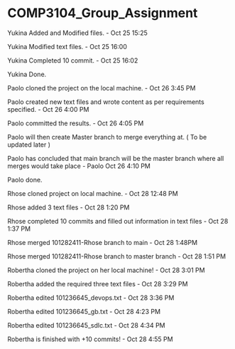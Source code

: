 # COMP3104_Group_Assignment

Yukina Added and Modified files. - Oct 25 15:25 

Yukina Modified text files. - Oct 25 16:00

Yukina Completed 10 commit. - Oct 25 16:02

Yukina Done.

Paolo cloned the project on the local machine. - Oct 26 3:45 PM

Paolo created new text files and wrote content as per requirements specified. - Oct 26 4:00 PM

Paolo committed the results. - Oct 26 4:05 PM

Paolo will then create Master branch to merge everything at. ( To be updated later )

Paolo has concluded that main branch will be the master branch where all merges would take place - Paolo Oct 26 4:10 PM

Paolo done.

Rhose cloned project on local machine. - Oct 28 12:48 PM

Rhose added 3 text files - Oct 28 1:20 PM

Rhose completed 10 commits and filled out information in text files - Oct 28 1:37 PM

Rhose merged 101282411-Rhose branch to main - Oct 28 1:48PM

Rhose merged 101282411-Rhose branch to master branch - Oct 28 1:51 PM

Robertha cloned the project on her local machine! - Oct 28 3:01 PM

Robertha added the required three text files - Oct 28 3:29 PM

Robertha edited 101236645_devops.txt - Oct 28 3:36 PM

Robertha edited 101236645_gb.txt - Oct 28 4:23 PM

Robertha edited 101236645_sdlc.txt - Oct 28 4:34 PM

Robertha is finished with +10 commits! - Oct 28 4:55 PM